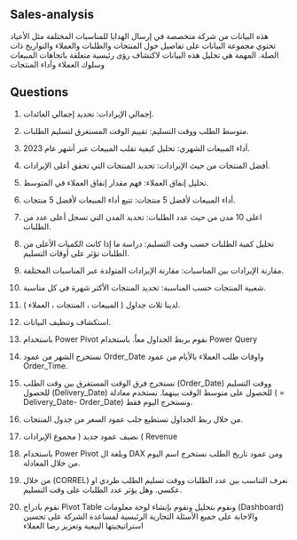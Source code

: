 ## Sales-analysis
هذه البيانات من شركة متخصصة في إرسال الهدايا للمناسبات المختلفة مثل الأعياد تحتوي مجموعة البيانات على تفاصيل حول المنتجات والطلبات والعملاء والتواريخ ذات الصلة. المهمة هي تحليل هذه البيانات لاكتشاف رؤى رئيسية متعلقة باتجاهات المبيعات وسلوك العملاء وأداء المنتجات
## Questions
1.	إجمالي الإيرادات: تحديد إجمالي العائدات.
2.	متوسط الطلب ووقت التسليم: تقييم الوقت المستغرق لتسليم الطلبات.
3.	أداء المبيعات الشهري: تحليل كيفية تقلب المبيعات عبر أشهر عام 2023.
4.	أفضل المنتجات من حيث الإيرادات: تحديد المنتجات التي تحقق أعلى الإيرادات.
5.	تحليل إنفاق العملاء: فهم مقدار إنفاق العملاء في المتوسط.
6.	أداء المبيعات لأفضل 5 منتجات: تتبع أداء المبيعات لأفضل 5 منتجات.
7.	اعلى 10 مدن من حيث عدد الطلبات: تحديد المدن التي تسجل أعلى عدد من الطلبات.
8.	تحليل كمية الطلبات حسب وقت التسليم: دراسة ما إذا كانت الكميات الأعلى من الطلبات تؤثر على أوقات التسليم.
9.	مقارنة الإيرادات بين المناسبات: مقارنة الإيرادات المتولدة عبر المناسبات المختلفة.
10.	شعبية المنتجات حسب المناسبة: تحديد المنتجات الأكثر شهرة في كل مناسبة.

1.	لدينا ثلاث جداول ( المبيعات ، المنتجات ، العملاء ).
2.	استكشاف وتنظيف البيانات.
3.	باستخدام Power Pivot نقوم بربط الجداول معاً.
باستخدام Power Query
4.	نستخرج الشهر من عمود Order_Date واوقات طلب العملاء بالأيام من عمود Order_Time.
5.	نستخرج فرق الوقت المستغرق بين وقت الطلب (Order_Date) ووقت التسليم للحصول (Delivery_Date) للحصول على متوسط الوقت بينهما.
 نستخدم معادلة ( = Delivery_Date- Order_Date) ونستخرج اليوم فقط.
6.	من خلال ربط الجداول تستطيع جلب عمود السعر من جدول المنتجات.
7.	نضيف عمود جديد ( مجموع الإيرادات   ( Revenue 
8.	باستخدام Power Pivot وبلغة ال DAX ومن عمود تاريخ الطلب نستخرج اسم اليوم من خلال المعادلة. 
9.	من خلال (CORREL) نعرف التناسب بين عدد الطلبات ووقت تسليم الطلب طردي او عكسي. وهل يؤثر عدد الطلبات على وقت التسليم. 
10.	نقوم بادراج Pivot Table ونقوم بتحليل ونقوم بإنشاء لوحة معلومات (Dashboard) والاجابة على جميع الأسئلة التجارية الرئيسية لمساعدة الشركة على تحسين استراتيجيتها البيعية وتعزيز رضا العملاء





